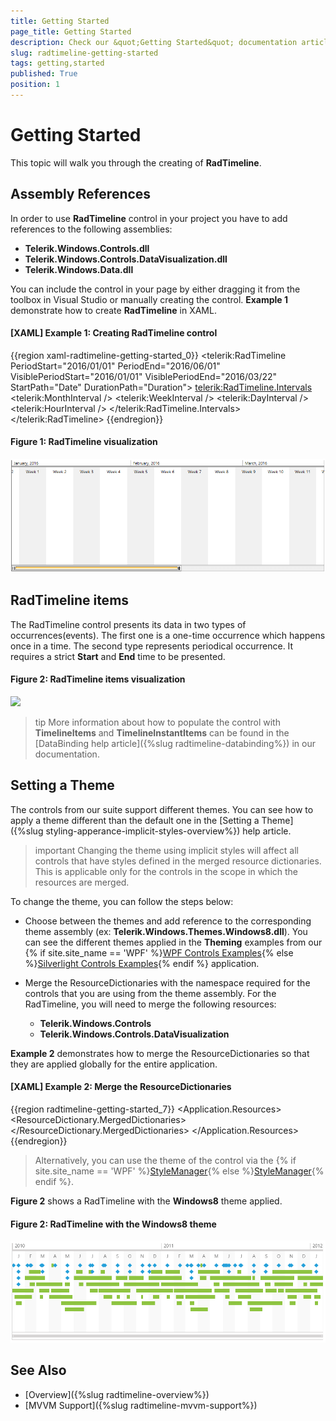 ```yaml
---
title: Getting Started
page_title: Getting Started
description: Check our &quot;Getting Started&quot; documentation article for the RadTimeline {{ site.framework_name }} control.
slug: radtimeline-getting-started
tags: getting,started
published: True
position: 1
---
```


# Getting Started

This topic will walk you through the creating of __RadTimeline__.    

## Assembly References

In order to use __RadTimeline__ control in your project you have to add references to the following assemblies:

* __Telerik.Windows.Controls.dll__
* __Telerik.Windows.Controls.DataVisualization.dll__
* __Telerik.Windows.Data.dll__

You can include the control in your page by either dragging it from the toolbox in Visual Studio or manually creating the control. __Example 1__ demonstrate how to create __RadTimeline__ in XAML.

#### __[XAML] Example 1: Creating RadTimeline control__

{{region xaml-radtimeline-getting-started_0}}
	   <telerik:RadTimeline PeriodStart="2016/01/01" 
                            PeriodEnd="2016/06/01" 
                            VisiblePeriodStart="2016/01/01" 
                            VisiblePeriodEnd="2016/03/22"
                            StartPath="Date"
                            DurationPath="Duration">
            <telerik:RadTimeline.Intervals>
                <telerik:MonthInterval />
                <telerik:WeekInterval />
                <telerik:DayInterval />
                <telerik:HourInterval />
            </telerik:RadTimeline.Intervals>
        </telerik:RadTimeline>
{{endregion}}

#### __Figure 1: RadTimeline visualization__
![](images/RadTimeline_Getting_Started_0.png)

## RadTimeline items

The RadTimeline control presents its data in two types of occurrences(events). The first one is a one-time occurrence which happens once in a time. The second type represents periodical occurrence. It requires a strict __Start__ and __End__ time to be presented.

#### __Figure 2: RadTimeline items visualization__
![](images/RadTimeline_Getting_Started_1.PNG)

>tip More information about how to populate the control with __TimelineItems__ and __TimelineInstantItems__ can be found in the [DataBinding help article]({%slug radtimeline-databinding%}) in our documentation.

## Setting a Theme

The controls from our suite support different themes. You can see how to apply a theme different than the default one in the [Setting a Theme]({%slug styling-apperance-implicit-styles-overview%}) help article.

>important Changing the theme using implicit styles will affect all controls that have styles defined in the merged resource dictionaries. This is applicable only for the controls in the scope in which the resources are merged. 

To change the theme, you can follow the steps below:

* Choose between the themes and add reference to the corresponding theme assembly (ex: **Telerik.Windows.Themes.Windows8.dll**). You can see the different themes applied in the **Theming** examples from our {% if site.site_name == 'WPF' %}[WPF Controls Examples](https://demos.telerik.com/wpf/){% else %}[Silverlight Controls Examples](https://demos.telerik.com/silverlight/#Timeline/Theming){% endif %} application.

* Merge the ResourceDictionaries with the namespace required for the controls that you are using from the theme assembly. For the RadTimeline, you will need to merge the following resources:

	* __Telerik.Windows.Controls__
	* __Telerik.Windows.Controls.DataVisualization__

__Example 2__ demonstrates how to merge the ResourceDictionaries so that they are applied globally for the entire application.

#### __[XAML] Example 2: Merge the ResourceDictionaries__  
{{region radtimeline-getting-started_7}}
	<Application.Resources>
		<ResourceDictionary>
			<ResourceDictionary.MergedDictionaries>
				<ResourceDictionary Source="/Telerik.Windows.Themes.Windows8;component/Themes/System.Windows.xaml"/>
				<ResourceDictionary Source="/Telerik.Windows.Themes.Windows8;component/Themes/Telerik.Windows.Controls.xaml"/>
				<ResourceDictionary Source="/Telerik.Windows.Themes.Windows8;component/Themes/Telerik.Windows.Controls.DataVisualization.xaml"/>
			</ResourceDictionary.MergedDictionaries>
		</ResourceDictionary>
	</Application.Resources>
{{endregion}}

>Alternatively, you can use the theme of the control via the {% if site.site_name == 'WPF' %}[StyleManager](https://docs.telerik.com/devtools/wpf/styling-and-appearance/stylemanager/common-styling-apperance-setting-theme-wpf){% else %}[StyleManager](https://docs.telerik.com/devtools/silverlight/styling-and-appearance/stylemanager/common-styling-apperance-setting-theme){% endif %}.

__Figure 2__ shows a RadTimeline with the **Windows8** theme applied.

#### __Figure 2: RadTimeline with the Windows8 theme__
![RadTimeline with Windows8 theme](images/RadTimeline-setting-theme.png)

## See Also
 * [Overview]({%slug radtimeline-overview%})
 * [MVVM Support]({%slug radtimeline-mvvm-support%})

